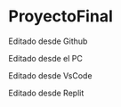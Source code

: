 # ProyectoFinal
Editado desde Github 

Editado desde el PC 

Editado desde VsCode

Editado desde Replit

